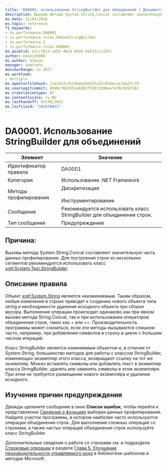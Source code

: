 ```yaml
---
title: 'DA0001: использование StringBuilder для объединений | Документация Майкрософт'
description: Вызовы метода System.String.Concat составляют значительную часть данных профилирования. Для построения строк из нескольких сегментов рекомендуется использовать класс System.Text.StringBuilder.
ms.date: 11/04/2016
ms.topic: reference
f1_keywords:
- vs.performance.DA0001
- vs.performance.rules.DAUseStringBuilder
- vs.performance.1
- vs.performance.rules.DA0001
ms.assetid: a7cc7613-ad5f-48c8-bd2b-56372cc12dfc
author: mikejo5000
ms.author: mikejo
manager: jmartens
monikerRange: vs-2017
ms.workload:
- multiple
ms.openlocfilehash: 11ec65fc4131b4ad4d33fa25c616ecacc6a2fc79
ms.sourcegitcommit: 8590cf6b3351e82827fd21159beefef0c02bf162
ms.translationtype: HT
ms.contentlocale: ru-RU
ms.lasthandoff: 03/08/2021
ms.locfileid: "102470031"
---
```

# <a name="da0001-use-stringbuilder-for-concatenations"></a>DA0001. Использование StringBuilder для объединений

|Элемент|Значение|
|-|-|
|Идентификатор правила|DA0001|
|Категория|Использование .NET Framework|
|Методы профилирования|Дискретизация<br /><br /> Инструментирование|
|Сообщение|Рекомендуется использовать класс StringBuilder для объединения строк.|
|Тип сообщения|Предупреждение|

## <a name="cause"></a>Причина:
 Вызовы метода System.String.Concat составляют значительную часть данных профилирования. Для построения строк из нескольких сегментов рекомендуется использовать класс <xref:System.Text.StringBuilder>.

## <a name="rule-description"></a>Описание правила
 Объект <xref:System.String> является неизменяемым. Таким образом, любые изменения в строке приводят к созданию нового объекта типа string и необходимости удаления исходного объекта при сборке мусора. Выполнение операции происходит одинаково как при явном вызове метода String.Concat, так и при использовании операторов объединения строк, таких как + или +=. Производительность программы может снизиться, если эти методы вызываются слишком часто, например, при добавлении символов в строку в цикле с большим числом итераций.

 Класс StringBuilder является изменяемым объектом и, в отличие от System.String, большинство методов для работы с классом StringBuilder, изменяющих экземпляр этого класса, возвращают ссылку на тот же экземпляр. Можно вставлять символы или добавлять текст в экземпляр класса StringBuilder, удалять или заменять символы в этом экземпляре. При этом не требуется размещение нового экземпляра и удаление исходного.

## <a name="how-to-investigate-a-warning"></a>Изучение причин предупреждения
 Дважды щелкните сообщение в окне **Список ошибок**, чтобы перейти к представлению [Сведения о функциях](../profiling/function-details-view.md) выборки данных профилирования. Найдите участок программы, в котором наиболее часто используются операции объединения строк. Для выполнения сложных операций со строками, а также частых операций объединения строк используйте класс StringBuilder.

 Дополнительные сведения о работе со строками см. в подразделе [Строковые операции](/previous-versions/msp-n-p/ff647790(v=pandp.10)#string-operations) в разделе [Глава 5. Улучшение производительности управляемого кода](/previous-versions/msp-n-p/ff647790(v=pandp.10)) в библиотеке шаблонов и методик Microsoft.
